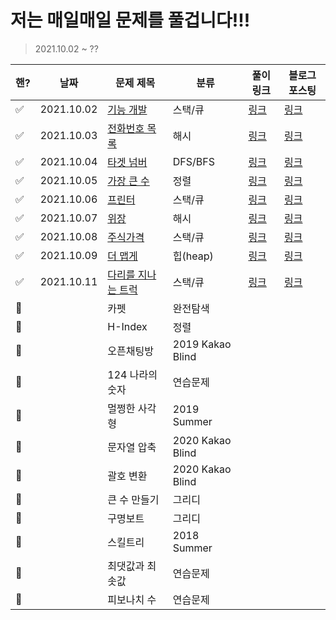 # 저는 매일매일 문제를 풀겁니다!!!

> 2021.10.02 ~ ?? 

| 핸?  | 날짜       | 문제 제목                                                    | 분류             | 풀이 링크                                 | 블로그 포스팅                                                |
| ---- | ---------- | ------------------------------------------------------------ | ---------------- | ----------------------------------------- | ------------------------------------------------------------ |
| ✅    | 2021.10.02 | [기능 개발](https://programmers.co.kr/learn/courses/30/lessons/42586) | 스택/큐          | [링크](./stack-queue/기능개발.py)         | [링크](https://ssuwani.github.io/category/algorithm/stack-queue/function-development/) |
| ✅    | 2021.10.03 | [전화번호 목록](https://programmers.co.kr/learn/courses/30/lessons/42577) | 해시             | [링크](./hash/전화번호목록.py)            | [링크](https://ssuwani.github.io/category/algorithm/hash/phonebook/) |
| ✅    | 2021.10.04 | [타겟 넘버](https://programmers.co.kr/learn/courses/30/lessons/43165?language=python3) | DFS/BFS          | [링크](./dfs-bfs/타겟넘버.py)             | [링크](https://ssuwani.github.io/category/algorithm/dfs-bfs/target-number/) |
| ✅    | 2021.10.05 | [가장 큰 수](https://programmers.co.kr/learn/courses/30/lessons/42746) | 정렬             | [링크](./align/가장큰수.py)               | [링크](https://ssuwani.github.io/category/algorithm/align/biggest_number/) |
| ✅    | 2021.10.06 | [프린터](https://programmers.co.kr/learn/courses/30/lessons/42587) | 스택/큐          | [링크](./stack-queue/프린터.py)           | [링크](https://ssuwani.github.io/category/algorithm/stack-queue/printer/) |
| ✅    | 2021.10.07 | [위장](https://programmers.co.kr/learn/courses/30/lessons/42578) | 해시             | [링크](./hash/위장.py)                    | [링크](https://ssuwani.github.io/category/algorithm/hash/clothes/) |
| ✅    | 2021.10.08 | [주식가격](https://programmers.co.kr/learn/courses/30/lessons/42584) | 스택/큐          | [링크](./stack-queue/주식가격.py)         | [링크](https://ssuwani.github.io/category/algorithm/stack-queue/stock-price/) |
| ✅    | 2021.10.09 | [더 맵게](https://programmers.co.kr/learn/courses/30/lessons/42626) | 힙(heap)         | [링크](./heap/더맵게.py)                  | [링크](https://ssuwani.github.io/category/algorithm/heap/spicy) |
| ✅    | 2021.10.11 | [다리를 지나는 트럭](https://programmers.co.kr/learn/courses/30/lessons/42583) | 스택/큐          | [링크](./stack-queue/다리를지나는트럭.py) | [링크](https://ssuwani.github.io/category/algorithm/stack-queue/truck-in-bridge/) |
| 🔳    |            | 카펫                                                         | 완전탐색         |                                           |                                                              |
| 🔳    |            | H-Index                                                      | 정렬             |                                           |                                                              |
| 🔳    |            | 오픈채팅방                                                   | 2019 Kakao Blind |                                           |                                                              |
| 🔳    |            | 124 나라의 숫자                                              | 연습문제         |                                           |                                                              |
| 🔳    |            | 멀쩡한 사각형                                                | 2019 Summer      |                                           |                                                              |
| 🔳    |            | 문자열 압축                                                  | 2020 Kakao Blind |                                           |                                                              |
| 🔳    |            | 괄호 변환                                                    | 2020 Kakao Blind |                                           |                                                              |
| 🔳    |            | 큰 수 만들기                                                 | 그리디           |                                           |                                                              |
| 🔳    |            | 구명보트                                                     | 그리디           |                                           |                                                              |
| 🔳    |            | 스킬트리                                                     | 2018 Summer      |                                           |                                                              |
| 🔳    |            | 최댓값과 최솟값                                              | 연습문제         |                                           |                                                              |
| 🔳    |            | 피보나치 수                                                  | 연습문제         |                                           |                                                              |





